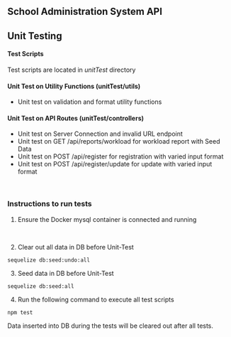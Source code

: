 ## School Administration System API

## Unit Testing

#### Test Scripts
Test scripts are located in *unitTest* directory

#### Unit Test on Utility Functions (unitTest/utils)
- Unit test on validation and format utility functions 

#### Unit Test on API Routes (unitTest/controllers)
- Unit test on Server Connection and invalid URL endpoint
- Unit test on GET /api/reports/workload for workload report with Seed Data
- Unit test on POST /api/register for registration with varied input format 
- Unit test on POST /api/register/update for update with varied input format
<br> 

### Instructions to run tests
1. Ensure the Docker mysql container is connected and running

<br>

2. Clear out all data in DB before Unit-Test
```
sequelize db:seed:undo:all 
```

3. Seed data in DB before Unit-Test
```
sequelize db:seed:all
```

4. Run the following command to execute all test scripts
```
npm test
```

Data inserted into DB during the tests will be cleared out after all tests.
